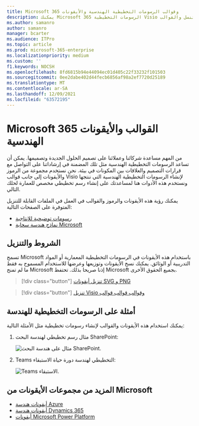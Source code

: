 ```yaml
---
title: Microsoft 365 وقوالب الرسومات التخطيطية الهندسية والأيقونات
description: يمكنك Microsoft 365 الرسومات التخطيطية Visio باستخدام هذه الأيقونات وقوالب الاستنسل والقوالب.
ms.author: samanro
author: samanro
manager: bcarter
ms.audience: ITPro
ms.topic: article
ms.prod: microsoft-365-enterprise
ms.localizationpriority: medium
ms.custom: ''
f1.keywords: NOCSH
ms.openlocfilehash: 8fd6815b94e44094ec01d405c22f33232f101503
ms.sourcegitcommit: 0ee2dabe402d44fecb6856af98a2ef7720d25189
ms.translationtype: MT
ms.contentlocale: ar-SA
ms.lasthandoff: 12/09/2021
ms.locfileid: "63572195"
---
```

# <a name="microsoft-365-architecture-templates-and-icons"></a>Microsoft 365 القوالب والأيقونات الهندسية

من المهم مساعدة شركائنا وعملائنا على تصميم الحلول الجديدة وتصميمها. يمكن أن تساعد الرسومات التخطيطية الهندسية مثل تلك المضمنة في إرشاداتنا على التواصل مع قرارات التصميم والعلاقات بين المكونات في بيئة. نحن نستخدم مجموعة من الرموز والأيقونات إلى جانب قوالب Visio لإنشاء الرسومات التخطيطية الهندسية التي ننتجها ونستخدم هذه الأدوات هنا لمساعدتك على إنشاء رسم تخطيطي مخصص للعمارة لحلك التالي.

يمكنك رؤية هذه الأيقونات والرموز والقوالب في العمل في الملفات القابلة للتنزيل المتوفرة على الصفحات التالية:

- [رسومات توضيحية للإنتاجية](productivity-illustrations.md)
- [نماذج هندسة سحابة Microsoft](cloud-architecture-models.md)

## <a name="terms-and-download"></a>الشروط والتنزيل

تسمح Microsoft باستخدام هذه الأيقونات في الرسومات التخطيطية المعمارية أو المواد التدريبية أو الوثائق. يمكنك نسخ الأيقونات وتوزيعها وعرضها للاستخدام المسموح به فقط ما لم تمنح Microsoft إذنا صريحا بذلك. تحتفظ Microsoft بجميع الحقوق الأخرى.


 > [!div class="button"]
 > [تنزيل أيقونات SVG و PNG](https://go.microsoft.com/fwlink/?linkid=869455)

 > [!div class="button"]
 > [تنزيل Visio وقوالب قوالب قوالب](https://go.microsoft.com/fwlink/?linkid=2056186)

## <a name="example-architecture-diagrams"></a>أمثلة على الرسومات التخطيطية للهندسة

يمكنك استخدام هذه الأيقونات والقوالب لإنشاء رسومات تخطيطية مثل الأمثلة التالية:

1. مثال رسم تخطيطي لهندسة البحث SharePoint:

    ![مثال على هندسة البحث SharePoint.](../media/configure-search-for-multi-geo-image1-1.png)

2. Teams التخطيطي لهندسة دورة حياة الاستبقاء:

    ![Teams الاستبقاء.](../media/TeamsRetentionLifecycle.png)

## <a name="more-icon-sets-from-microsoft"></a>المزيد من مجموعات الأيقونات من Microsoft

- [أيقونات هندسة Azure](/azure/architecture/icons/)
- [أيقونات هندسة Dynamics 365](/dynamics365/get-started/icons)
- [أيقونات Microsoft Power Platform](/power-platform/guidance/icons)